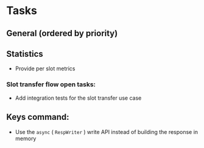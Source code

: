 # Tasks

## General (ordered by priority)


## Statistics

- Provide per slot metrics

### Slot transfer flow open tasks:

- Add integration tests for the slot transfer use case

## Keys command:

- Use the `async` ( `RespWriter` ) write API instead of building the response in memory
